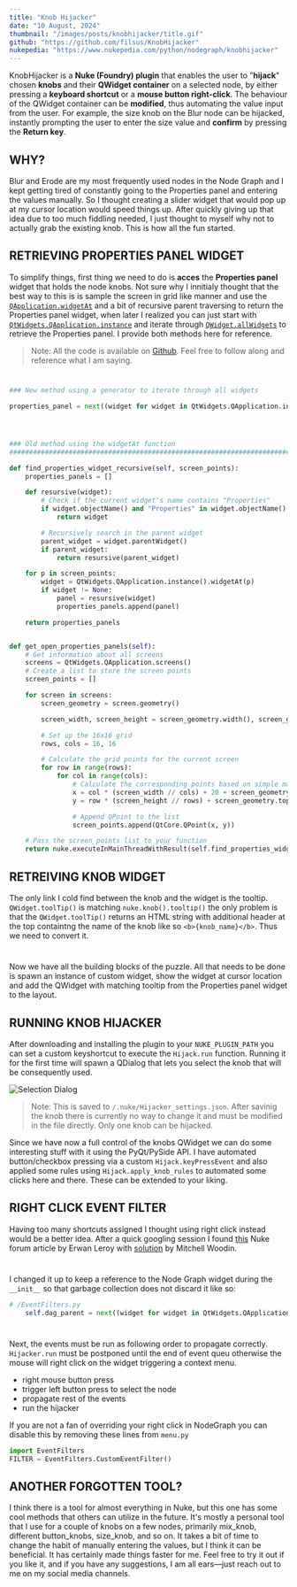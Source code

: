 ```yaml
---
title: "Knob Hijacker"
date: "10 August, 2024"
thumbnail: "/images/posts/knobhijacker/title.gif"
github: "https://github.com/filsus/KnobHijacker"
nukepedia: "https://www.nukepedia.com/python/nodegraph/knobhijacker"
---
```


KnobHijacker is a **Nuke (Foundry) plugin** that enables the user to "**hijack**" chosen **knobs** and their **QWidget container** on a selected node, by either pressing a **keyboard shortcut** or a **mouse button right-click**. The behaviour of the QWidget container can be **modified**, thus automating the value input from the user. For example, the size knob on the Blur node can be hijacked, instantly prompting the user to enter the size value and **confirm** by pressing the **Return key**.
<!-- end -->

## WHY?

Blur and Erode are my most frequently used nodes in the Node Graph and I kept getting tired of constantly going to the Properties panel and entering the values manually. So I thought creating a slider widget that would pop up at my cursor location would speed things up. After quickly giving up that idea due to too much fiddling needed, I just thought to myself why not to actually grab the existing knob. This is how all the fun started.

## RETRIEVING PROPERTIES PANEL WIDGET

To simplify things, first thing we need to do is **acces** the **Properties panel** widget that holds the node knobs. Not sure why I innitialy thought that the best way to this is is sample the screen in grid like manner and use the [`QApplication.widgetAt`](https://doc.qt.io/qt-6/qapplication.html#widgetAt-1) and a bit of recursive parent traversing to return the Properties panel widget, when later I realized you can just start with [`QtWidgets.QApplication.instance`](https://doc.qt.io/qt-5/qcoreapplication.html#instance) and iterate through [`QWidget.allWidgets`](https://doc.qt.io/qt-5/qapplication.html#allWidgets) to retrieve the Properties panel. I provide both methods here for reference.

> Note: All the code is available on [Github](https://github.com/filsus/KnobHijacker). Feel free to follow along and reference what I am saying.
#
```python
### New method using a generator to iterate through all widgets

properties_panel = next((widget for widget in QtWidgets.QApplication.instance().allWidgets() if isinstance(widget, QtWidgets.QWidget) and 'Properties' in widget.objectName()), None)
```
#

```python

### Old method using the widgetAt function
#####################################################################################

def find_properties_widget_recursive(self, screen_points):
    properties_panels = []

    def resursive(widget):
        # Check if the current widget's name contains "Properties"
        if widget.objectName() and "Properties" in widget.objectName():
            return widget

        # Recursively search in the parent widget
        parent_widget = widget.parentWidget()
        if parent_widget:
            return resursive(parent_widget)

    for p in screen_points:
        widget = QtWidgets.QApplication.instance().widgetAt(p)
        if widget != None:
            panel = resursive(widget)
            properties_panels.append(panel)

    return properties_panels


def get_open_properties_panels(self):
    # Get information about all screens
    screens = QtWidgets.QApplication.screens()
    # Create a list to store the screen points
    screen_points = []

    for screen in screens:
        screen_geometry = screen.geometry()

        screen_width, screen_height = screen_geometry.width(), screen_geometry.height()

        # Set up the 16x16 grid
        rows, cols = 16, 16

        # Calculate the grid points for the current screen
        for row in range(rows):
            for col in range(cols):
                # Calculate the corresponding points based on simple math
                x = col * (screen_width // cols) + 20 + screen_geometry.left()
                y = row * (screen_height // rows) + screen_geometry.top()

                # Append QPoint to the list
                screen_points.append(QtCore.QPoint(x, y))

    # Pass the screen_points list to your function
    return nuke.executeInMainThreadWithResult(self.find_properties_widget_recursive, (screen_points))
```
## RETREIVING KNOB WIDGET

The only link I cold find between the knob and the widget is the tooltip. `QWidget.toolTip()` is matching `nuke.knob().tooltip()` the only problem is that the `QWidget.toolTip()` returns an HTML string with additional header at the top containtng the name of the knob like so `<b>{knob_name}</b>`. Thus we need to convert it.

#
Now we have all the building blocks of the puzzle. All that needs to be done is spawn an instance of custom widget, show the widget at cursor location and add the QWidget with matching tooltip from the Properties panel widget to the layout.

## RUNNING KNOB HIJACKER
After downloading and installing the plugin to your `NUKE_PLUGIN_PATH` you can set a custom keyshortcut to execute the `Hijack.run` function. Running it for the first time will spawn a QDialog that lets you select the knob that will be consequently used.

![Selection Dialog](/images/posts/knobhijacker/selection_dialog.png)
> Note: This is saved to  `/.nuke/Hijacker_settings.json`. After savinig the knob there is currently no way to change it and must be modified in the file directly. Only one knob can be hijacked.

Since we have now a full control of the knobs QWidget we can do some interesting stuff with it using the PyQt/PySide API. I have automated button/checkbox pressing via a custom `Hijack.keyPressEvent` and also applied some rules using `Hijack.apply_knob_rules` to automated some clicks here and there. These can be extended to your liking.

## RIGHT CLICK EVENT FILTER
Having too many shortcuts assigned I thought using right click instead would be a better idea. After a quick googling session I found [this](https://community.foundry.com/discuss/topic/145197/contextual-right-click-menu-in-dag) Nuke forum article by Erwan Leroy with [solution](https://community.foundry.com/discuss/post/1157973) by Mitchell Woodin.
#

I changed it up to keep a reference to the Node Graph widget during the `__init__` so that garbage collection does not discard it like so:
```python
# /EventFilters.py
    self.dag_parent = next((widget for widget in QtWidgets.QApplication.instance().allWidgets() if isinstance(widget, QtWidgets.QWidget)
```
#

Next, the events must be run as following order to propagate correctly. `Hijacker.run` must be postponed until the end of event queu otherwise the mouse will right click on the widget triggering a context menu.

 - right mouse button press
 - trigger left button press to select the node
 - propagate rest of the events
 - run the hijacker

If you are not a fan of overriding your right click in NodeGraph you can disable this by removing these lines from `menu.py`

```python
import EventFilters
FILTER = EventFilters.CustomEventFilter()
```
## ANOTHER FORGOTTEN TOOL?

I think there is a tool for almost everything in Nuke, but this one has some cool methods that others can utilize in the future. It's mostly a personal tool that I use for a couple of knobs on a few nodes, primarily mix_knob, different button_knobs, size_knob, and so on. It takes a bit of time to change the habit of manually entering the values, but I think it can be beneficial. It has certainly made things faster for me. Feel free to try it out if you like it, and if you have any suggestions, I am all ears—just reach out to me on my social media channels.